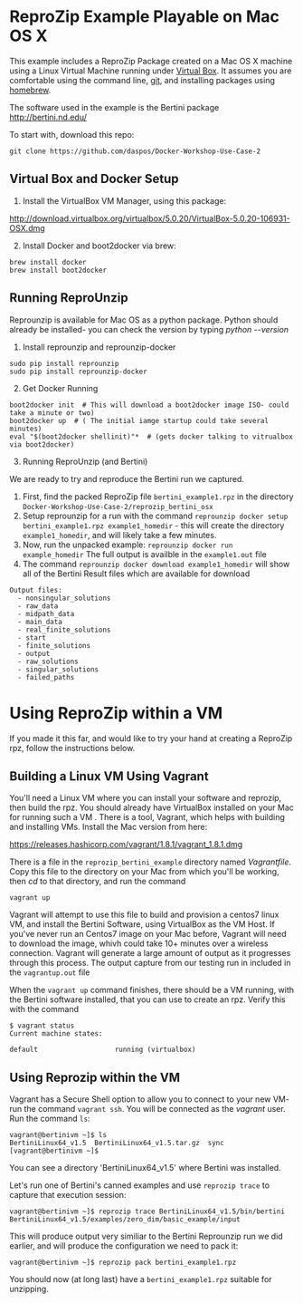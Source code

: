 # ReproZip Example Playable on Mac OS X

This example includes a ReproZip Package created on a Mac OS X machine using a Linux Virtual Machine running under
[Virtual Box](https://www.virtualbox.org/wiki/VirtualBox). It assumes you are comfortable using the command line,
[git](https://git-scm.com/), and installing packages using [homebrew](http://brew.sh/).

The software used in the example is the Bertini package http://bertini.nd.edu/

To start with, download this repo:

```
git clone https://github.com/daspos/Docker-Workshop-Use-Case-2
```

## Virtual Box and Docker Setup

1. Install the VirtualBox VM Manager, using this package:

 http://download.virtualbox.org/virtualbox/5.0.20/VirtualBox-5.0.20-106931-OSX.dmg

2. Install Docker and boot2docker via brew:

 ```
 brew install docker
 brew install boot2docker
 ```

## Running ReproUnzip

Reprounzip is available for Mac OS as a python package. Python should already be installed- you can
check the version by typing *python --version*

1. Install reprounzip and reprounzip-docker

 ```
 sudo pip install reprounzip
 sudo pip install reprounzip-docker
 ```

2. Get Docker Running

 ```
 boot2docker init  # This will download a boot2docker image ISO- could take a minute or two)
 boot2docker up  # ( The initial iamge startup could take several minutes)
 eval "$(boot2docker shellinit)"*  # (gets docker talking to vitrualbox via boot2docker)
 ```

3. Running ReproUnzip (and Bertini)

 We are ready to try and reproduce the Bertini run we captured.

 1. First, find the packed ReproZip file `bertini_example1.rpz` in the directory `Docker-Workshop-Use-Case-2/reprozip_bertini_osx`
 2. Setup reprounzip for a run with the command `reprounzip docker setup bertini_example1.rpz example1_homedir` - this will create the directory `example1_homedir`, and will likely take a few minutes.
 3. Now, run the unpacked example: `reprounzip docker run example_homedir`   The full output is availble in the `example1.out` file
 4. The command `reprounzip docker download example1_homedir` will show all of the Bertini Result files which are available for download
```
Output files:
  - nonsingular_solutions
  - raw_data
  - midpath_data
  - main_data
  - real_finite_solutions
  - start
  - finite_solutions
  - output
  - raw_solutions
  - singular_solutions
  - failed_paths
```

# Using ReproZip within a VM

 If you made it this far, and would like to try your hand at creating a ReproZip rpz, follow the instructions below.

## Building a Linux VM Using Vagrant
 You'll need a Linux VM where you can install your software and reprozip, then build the rpz. You should already have VirtualBox installed on your Mac for running such a VM . There is a tool, Vagrant, which helps with  building and installing VMs. Install the Mac
version from here: 

 https://releases.hashicorp.com/vagrant/1.8.1/vagrant_1.8.1.dmg

 There is a file in the `reprozip_bertini_example` directory named *Vagrantfile*. Copy this file to the directory on your Mac from which you'll be working, then *cd* to that directory, and run the command

```
vagrant up
```
 Vagrant will attempt to use this file to build and provision a centos7 linux VM, and install the Bertini Software, using VirtualBox as the VM Host. If you've never run an Centos7 image on your Mac before, Vagrant will need to download the image, whivh could take 10+ minutes over a wireless connection. Vagrant will generate a large amount of output as it progresses through this process. The output capture from our testing run in included in the `vagrantup.out` file

 When the ``vagrant up`` command finishes, there should be a VM running, with the Bertini software installed, that you can use
to create an rpz. Verify this with the command

```
$ vagrant status
Current machine states:

default                   running (virtualbox)
```

## Using Reprozip within the VM

 Vagrant has a Secure Shell option to allow you to connect to your new VM- run the command ``vagrant ssh``. You will be connected as the *vagrant* user. Run the command ``ls``:

```
vagrant@bertinivm ~]$ ls
BertiniLinux64_v1.5  BertiniLinux64_v1.5.tar.gz  sync
[vagrant@bertinivm ~]$
```

 You can see a directory 'BertiniLinux64_v1.5' where Bertini was installed.

 Let's run one of Bertini's canned examples and use ``reprozip trace`` to capture that execution session:

```
vagrant@bertinivm ~]$ reprozip trace BertiniLinux64_v1.5/bin/bertini BertiniLinux64_v1.5/examples/zero_dim/basic_example/input
```

This will produce output very similiar to the Bertini Reprounzip run we did earlier, and will produce the configuration we need to pack it:

```
vagrant@bertinivm ~]$ reprozip pack bertini_example1.rpz
```

You should now (at long last) have a ``bertini_example1.rpz`` suitable for unzipping.
